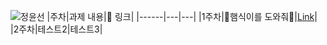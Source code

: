 ![정윤선](https://user-images.githubusercontent.com/22493971/160269947-0a3c5ff7-fe3a-4a49-b10f-902a63bc3742.png)
|주차|과제 내용|🔗 링크|
|------|---|---|
|1주차|🍔햄식이를 도와줘🍔|[Link](https://github.com/THE-SOPT-WEB/jungYunSun/pull/1)|
|2주차|테스트2|테스트3|
